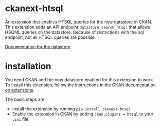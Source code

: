 # ckanext-htsql

An extension that enables HTSQL queries for the new datastore in CKAN. This extension adds an API endpoint `datastore_search_htsql` that allows HSQML queries on the datastore. Because of restrictions with the sql endpoint, not all HTSQL queries are possible.

[Documentation for the datastore](http://docs.ckan.org/en/latest/datastore.html)

# installation

You need CKAN and the new datastore enabled for this extension to work. To install this extension, follow the instructions in the [CKAN documentation on extensions](http://docs.ckan.org/en/latest/extensions.html). 

The basic steps are:

* Install the extension by running `pip install ckanext-htsql`
* Enable the extension in CKAN by adding `ckan.plugins = htsql` to your `.ini` file